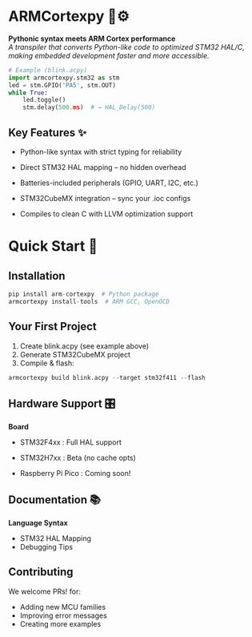 # ARMCortexpy 🐍⚙️

**Pythonic syntax meets ARM Cortex performance**  
*A transpiler that converts Python-like code to optimized STM32 HAL/C, making embedded development faster and more accessible.*

```python
# Example (blink.acpy)
import armcortexpy.stm32 as stm
led = stm.GPIO('PA5', stm.OUT)
while True:
    led.toggle()
    stm.delay(500.ms)  # → HAL_Delay(500)
```

## Key Features ✨

* Python-like syntax with strict typing for reliability

* Direct STM32 HAL mapping – no hidden overhead

* Batteries-included peripherals (GPIO, UART, I2C, etc.)

* STM32CubeMX integration – sync your .ioc configs

* Compiles to clean C with LLVM optimization support

# Quick Start 🚀

## Installation
```python
pip install arm-cortexpy  # Python package
armcortexpy install-tools  # ARM GCC, OpenOCD
```

## Your First Project
1. Create blink.acpy (see example above)
2. Generate STM32CubeMX project
3. Compile & flash:

```python
armcortexpy build blink.acpy --target stm32f411 --flash
```

## Hardware Support 🎛️

**Board**

* STM32F4xx : Full HAL support

* STM32H7xx : Beta (no cache opts)

* Raspberry Pi Pico :   Coming soon!

## Documentation 📚

**Language Syntax**
* STM32 HAL Mapping
* Debugging Tips

## Contributing
We welcome PRs! for:

* Adding new MCU families
* Improving error messages
* Creating more examples


